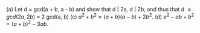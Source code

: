 (a) Let d = gcd(a + b, a - b) and show that d | 2a, d | 2b, and thus that d $\leq{gcd(2a, 2b)}$ = 2 gcd(a, b)
(c) $a^2 + b^2 =(a+ b)(a - b) + 2b^2$.
(d) $a^2 - ab+ b^2 = (a+ b)^2 - 3ab$.